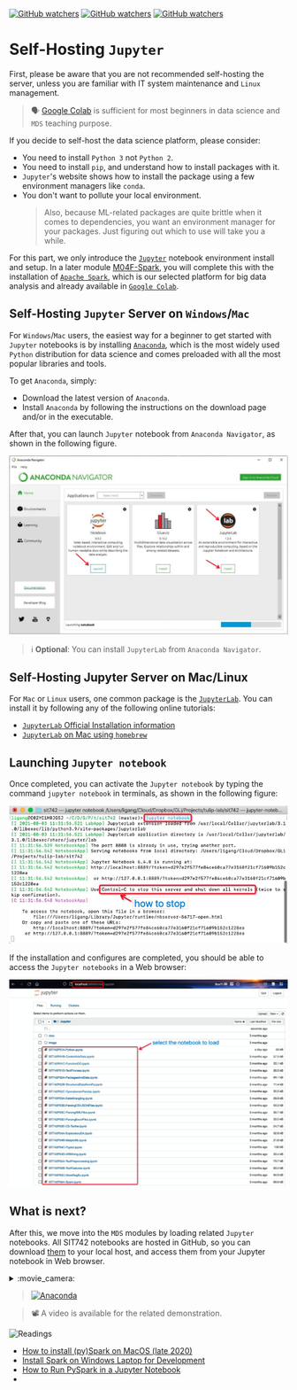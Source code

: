 [![GitHub watchers](https://img.shields.io/badge/tulip--lab-Modern--Data--Science-brightgreen)](../README.md)
[![GitHub watchers](https://img.shields.io/badge/Module-Python-orange)](README.md)
[![GitHub watchers](https://img.shields.io/badge/Session-Platforms-blue)](M01A-Platforms.md)

# Self-Hosting `Jupyter`

First, please be aware that you are not recommended self-hosting the server, unless you are familiar with IT system maintenance and `Linux` management. 

>:speaking_head: [Google Colab](M01A-Platforms-I.md) is sufficient for most beginners in data science and `MDS` teaching purpose.

If you decide to self-host the data science platform, please consider:

- You need to install `Python 3` not `Python 2`.
- You need to install `pip`, and understand how to install packages with it.
- `Jupyter`'s website shows how to install the package using a few environment managers like `conda`.
- You don't want to pollute your local environment. 
  >Also, because ML-related packages are quite brittle when it comes to dependencies, you want an environment manager for your packages. Just figuring out which to use will take you a while.

For this part, we only introduce the [`Jupyter`](https://jupyter.org/) notebook environment install and setup. In a later module [M04F-Spark](../M04-DataManipulation/M04F-Spark.md), you will complete this with the installation of [`Apache Spark`](https://spark.apache.org/), which is our selected platform for big data analysis and already available in [`Google Colab`](M01A-Platforms-I.md).


## Self-Hosting `Jupyter` Server on `Windows`/`Mac`

For `Windows`/`Mac` users, the easiest way for a beginner to get started with `Jupyter` notebooks is by installing [`Anaconda`](https://www.anaconda.com/products/individual), which is the most widely used `Python` distribution for data science and comes preloaded with all the most popular libraries and tools. 

To get `Anaconda`, simply:

- Download the latest version of `Anaconda`.
- Install `Anaconda` by following the instructions on the download page and/or in the executable.

After that, you can launch `Jupyter` notebook from `Anaconda Navigator`, as shown in the following figure.

![Anaconda Notebook](figures/M01A-Conda01.png "Launch the Jupyter Notebook in Anaconda")

>:information_source: **Optional**: You can install `JupyterLab` from `Anaconda Navigator`.

## Self-Hosting Jupyter Server on Mac/Linux

For `Mac` or `Linux` users, one common package is the [`JupyterLab`](https://jupyter.org/). You can install it by following any of the following online tutorials:

- [`JupyterLab` Official Installation information](https://jupyter.org/install.html)
- [`JupyterLab` on Mac using `homebrew`](https://medium.com/@blessedmarcel1/how-to-install-jupyter-notebook-on-mac-using-homebrew-528c39fd530f)

## Launching `Jupyter notebook` 

Once completed, you can activate the `Jupyter notebook` by typing the command `jupyter notebook` in terminals, as shown in the following figure:

![JupyterLab from terminal](figures/M01A-JupyterLab01.png "Launch the Jupyter Notebook in terminal")

If the installation and configures are completed, you should be able to access the `Jupyter notebooks` in a Web browser:

![Jupyter Notebook in Browser](figures/M01A-JupyterLab02.png "Access the Jupyter Notebook in web browser")

## What is next?

After this, we move into the `MDS` modules by loading related `Jupyter` notebooks. All SIT742 notebooks are hosted in GitHub, so you can download [them](https://github.com/tulip-lab/sit742) to your local host, and access them from your Jupyter notebook in Web browser.

<details><summary>:movie_camera:</summary>

![Video](https://img.shields.io/badge/tulip--lab-SIT742--ScreenVideo-brightgreen) 
- Anaconda
- Link as below: 
https://deakin.zoom.us/rec/share/9oH99q-bUM7lS9-qiAnKuXigq-H3Uf5GecfelWU0Ql4THtcbj7SdFKVyp83IOahY.TXBoKYjWgPgLvKZH?startTime=1635341994000
</details>

>[![Anaconda](https://img.youtube.com/vi/qCBybvXZ4XY/0.jpg)](https://www.youtube.com/watch?v=qCBybvXZ4XY   "Anaconda")

 
>:film_projector: A video is available for the related demonstration.



![Readings](https://img.shields.io/badge/MDS-Extra--Readings-orange)
- [How to install (py)Spark on MacOS (late 2020)](https://maelfabien.github.io/bigdata/SparkInstall/)
- [Install Spark on Windows Laptop for Development](https://www.hackdeploy.com/install-spark-on-windows-laptop-for-development/)
- [How to Run PySpark in a Jupyter Notebook](https://www.hackdeploy.com/how-to-run-pyspark-in-a-jupyter-notebook/)
- 

